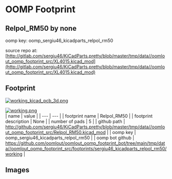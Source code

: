 # OOMP Footprint  
## Relpol_RM50  by none  
  
oomp key: oomp_sergiu46_kicadparts_relpol_rm50  
  
source repo at: [http://gitlab.com/sergiu46/KiCadParts.pretty/blob/master/tmp/data//oomlout_oomp_footprint_src/XL4015.kicad_mod](http://gitlab.com/sergiu46/KiCadParts.pretty/blob/master/tmp/data//oomlout_oomp_footprint_src/XL4015.kicad_mod)  
## Footprint  
  
[![working_kicad_pcb_3d.png](working_kicad_pcb_3d_600.png)](working_kicad_pcb_3d.png)  
  
[![working.png](working_600.png)](working.png)  
| name | value | 
| --- | --- | 
| footprint name | Relpol_RM50 | 
| footprint description | None | 
| number of pads | 5 | 
| github path | http://github.com/sergiu46/KiCadParts.pretty/blob/master/tmp/data//oomlout_oomp_footprint_src/Relpol_RM50.kicad_mod | 
| oomp key | oomp_sergiu46_kicadparts_relpol_rm50 | 
| oomp bot github | https://github.com/oomlout/oomlout_oomp_footprint_bot/tree/main/tmp/data//oomlout_oomp_footprint_src/footprints/sergiu46_kicadparts_relpol_rm50/working | 
## Images  
